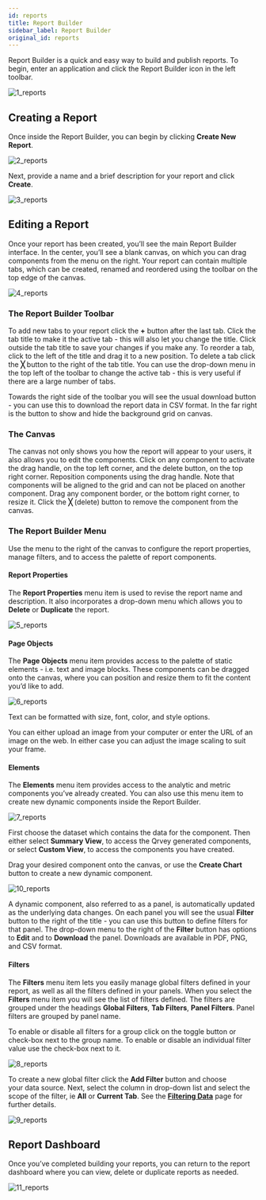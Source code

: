 ```yaml
---
id: reports
title: Report Builder
sidebar_label: Report Builder
original_id: reports
---
```

<div style={{textAlign: "justify"}}>

Report Builder is a quick and easy way to build and publish reports. To begin, enter an application and click the Report Builder icon in the left toolbar.

![1_reports](https://s3.amazonaws.com/cdn.qrvey.com/documentation_assets/ui-docs/builders/3.4.4.1_reports/1_reports.png#thumbnail-20)

## Creating a Report

Once inside the Report Builder, you can begin by clicking **Create New Report**.

![2_reports](https://s3.amazonaws.com/cdn.qrvey.com/documentation_assets/ui-docs/builders/3.4.4.1_reports/2_reports.png#thumbnail-40)

Next, provide a name and a brief description for your report and click **Create**.

![3_reports](https://s3.amazonaws.com/cdn.qrvey.com/documentation_assets/ui-docs/builders/3.4.4.1_reports/3_reports.png#thumbnail-80)

## Editing a Report

Once your report has been created, you’ll see the main Report Builder interface. In the center, you’ll see a blank canvas, on which you can drag components from the menu on the right. Your report can contain multiple tabs, which can be created, renamed and reordered using the toolbar on the top edge of the canvas.

![4_reports](https://s3.amazonaws.com/cdn.qrvey.com/documentation_assets/ui-docs/builders/3.4.4.1_reports/4_reports.png#thumbnail)

### The Report Builder Toolbar

To add new tabs to your report click the **+** button after the last tab. Click the tab title to make it the active tab - this will also let you change the title. Click outside the tab title to save your changes if you make any. To reorder a tab, click to the left of the title and drag it to a new position. To delete a tab click the **╳** button to the right of the tab title. You can use the drop-down menu in the top left of the toolbar to change the active tab - this is very useful if there are a large number of tabs.

Towards the right side of the toolbar you will see the usual download button - you can use this to download the report data in CSV format. In the far right is the button to show and hide the background grid on canvas.

### The Canvas

The canvas not only shows you how the report will appear to your users, it also allows you to edit the components. Click on any component to activate the drag handle, on the top left corner, and the delete button, on the top right corner. Reposition components using the drag handle. Note that components will be aligned to the grid and can not be placed on another component. Drag any component border, or the bottom right corner, to resize it. Click the **╳** (delete) button to remove the component from the canvas.

### The Report Builder Menu

Use the menu to the right of the canvas to configure the report properties, manage filters, and to access the palette of report components. 

#### Report Properties

The **Report Properties** menu item is used to revise the report name and description. It also incorporates a drop-down menu which allows you to **Delete** or **Duplicate** the report.

![5_reports](https://s3.amazonaws.com/cdn.qrvey.com/documentation_assets/ui-docs/builders/3.4.4.1_reports/5_reports.png#thumbnail-40)

#### Page Objects

The **Page Objects** menu item provides access to the palette of static elements - i.e. text and image blocks. These components can be dragged onto the canvas, where you can position and resize them to fit the content you’d like to add. 

![6_reports](https://s3.amazonaws.com/cdn.qrvey.com/documentation_assets/ui-docs/builders/3.4.4.1_reports/6_reports.png#thumbnail-60)

Text can be formatted with size, font, color, and style options.

You can either upload an image from your computer or enter the URL of an image on the web. In either case you can adjust the image scaling to suit your frame.  

#### Elements

The **Elements** menu item provides access to the analytic and metric components you’ve already created. You can also use this menu item to create new dynamic components inside the Report Builder. 

![7_reports](https://s3.amazonaws.com/cdn.qrvey.com/documentation_assets/ui-docs/builders/3.4.4.1_reports/7_reports.png#thumbnail-80)

First choose the dataset which contains the data for the component. Then either select **Summary View**, to access the Qrvey generated components, or select **Custom View**, to access the components you have created. 

Drag your desired component onto the canvas, or use the **Create Chart** button to create a new dynamic component. 

![10_reports](https://s3.amazonaws.com/cdn.qrvey.com/documentation_assets/ui-docs/builders/3.4.4.1_reports/10_reports.png#thumbnail-20)

A dynamic component, also referred to as a panel, is automatically updated as the underlying data changes. On each panel you will see the usual **Filter** button to the right of the title - you can use this button to define filters for that panel. The drop-down menu to the right of the **Filter** button has options to **Edit** and to **Download** the panel. Downloads are available in PDF, PNG, and CSV format.

#### Filters

The **Filters** menu item lets you easily manage global filters defined in your report, as well as all the filters defined in your panels. When you select the **Filters** menu item you will see the list of filters defined. The filters are grouped under the headings **Global Filters**, **Tab Filters**, **Panel Filters**. Panel filters are grouped by panel name. 

To enable or disable all filters for a group click on the toggle button or check-box next to the group name. To enable or disable an individual filter value use the check-box next to it.  

![8_reports](https://s3.amazonaws.com/cdn.qrvey.com/documentation_assets/ui-docs/builders/3.4.4.1_reports/8_reports.png#thumbnail-10)

To create a new global filter click the **Add Filter** button and choose your data source. Next, select the column in drop-down list and select the scope of the filter, ie **All** or **Current Tab**. See the [**Filtering Data**](../dataviews/filters) page for further details.

![9_reports](https://s3.amazonaws.com/cdn.qrvey.com/documentation_assets/ui-docs/builders/3.4.4.1_reports/9_reports.png#thumbnail-40)

## Report Dashboard

Once you’ve completed building your reports, you can return to the report dashboard  where you can view, delete or duplicate reports as needed. 

![11_reports](https://s3.amazonaws.com/cdn.qrvey.com/documentation_assets/ui-docs/builders/3.4.4.1_reports/11_reports.png#thumbnail)
</div>
